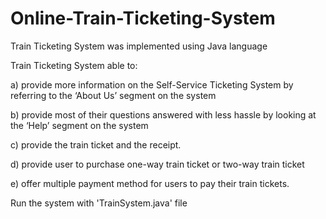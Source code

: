 # Online-Train-Ticketing-System

Train Ticketing System was implemented using Java language

Train Ticketing System able to:

a)	provide more information on the Self-Service Ticketing System by referring to the ‘About Us’ segment on the system

b)	provide most of their questions answered with less hassle by looking at the ‘Help’ segment on the system

c)	provide the train ticket and the receipt.

d)  provide user to purchase one-way train ticket or two-way train ticket

e)	offer multiple payment method for users to pay their train tickets. 

Run the system with 'TrainSystem.java' file
